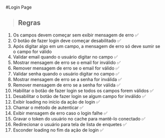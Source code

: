#Login Page

> ## Regras

1. Os campos devem começar sem exibir mensagem de erro ✅
2. O botão de fazer login deve começar desabilitado ✅
3. Após digitar algo em um campo, a mensagem de erro só deve sumir se o campo for válido
4. Validar email quando o usuário digitar no campo ✅
5. Mostrar mensagem de erro se o email for inválido ✅
6. Remover mensagem de erro se o email for válido ✅
7. Validar senha quando o usuário digitar no campo ✅
8. Mostrar mensagem de erro se a senha for inválida ✅
9. Remover mensagem de erro se a senha for válida ✅
10. Habilitar o botão de fazer login se todos os campos forem válidos ✅
11. Desabilitar o botão de fazer login se algum campo for inválido ✅
12. Exibir loading no início da ação de login ✅
13. Chamar o método de autenticar ✅
14. Exibir mensagem de erro caso o login falhe ✅
15. Gravar o token do usuário no cache para mantê-lo conectado ✅
16. Redirecionar o usuário para tela de lista de enquetes   ✅
17. Esconder loading no fim da ação de login ✅
